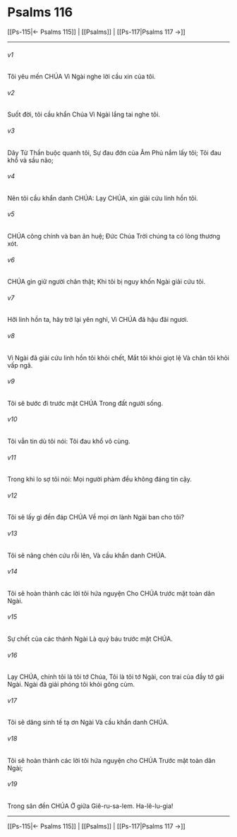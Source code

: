 # Psalms 116

[[Ps-115|← Psalms 115]] | [[Psalms]] | [[Ps-117|Psalms 117 →]]
***



###### v1 
Tôi yêu mến CHÚA Vì Ngài nghe lời cầu xin của tôi. 

###### v2 
Suốt đời, tôi cầu khẩn Chúa Vì Ngài lắng tai nghe tôi. 

###### v3 
Dây Tử Thần buộc quanh tôi, Sự đau đớn của Âm Phủ nắm lấy tôi; Tôi đau khổ và sầu não; 

###### v4 
Nên tôi cầu khẩn danh CHÚA: Lạy CHÚA, xin giải cứu linh hồn tôi. 

###### v5 
CHÚA công chính và ban ân huệ; Đức Chúa Trời chúng ta có lòng thương xót. 

###### v6 
CHÚA gìn giữ người chân thật; Khi tôi bị nguy khốn Ngài giải cứu tôi. 

###### v7 
Hỡi linh hồn ta, hãy trở lại yên nghỉ, Vì CHÚA đã hậu đãi ngươi. 

###### v8 
Vì Ngài đã giải cứu linh hồn tôi khỏi chết, Mắt tôi khỏi giọt lệ Và chân tôi khỏi vấp ngã. 

###### v9 
Tôi sẽ bước đi trước mặt CHÚA Trong đất người sống. 

###### v10 
Tôi vẫn tin dù tôi nói: Tôi đau khổ vô cùng. 

###### v11 
Trong khi lo sợ tôi nói: Mọi người phàm đều không đáng tin cậy. 

###### v12 
Tôi sẽ lấy gì đền đáp CHÚA Về mọi ơn lành Ngài ban cho tôi? 

###### v13 
Tôi sẽ nâng chén cứu rỗi lên, Và cầu khẩn danh CHÚA. 

###### v14 
Tôi sẽ hoàn thành các lời tôi hứa nguyện Cho CHÚA trước mặt toàn dân Ngài. 

###### v15 
Sự chết của các thánh Ngài Là quý báu trước mặt CHÚA. 

###### v16 
Lạy CHÚA, chính tôi là tôi tớ Chúa, Tôi là tôi tớ Ngài, con trai của đầy tớ gái Ngài. Ngài đã giải phóng tôi khỏi gông cùm. 

###### v17 
Tôi sẽ dâng sinh tế tạ ơn Ngài Và cầu khẩn danh CHÚA. 

###### v18 
Tôi sẽ hoàn thành các lời tôi hứa nguyện cho CHÚA Trước mặt toàn dân Ngài; 

###### v19 
Trong sân đền CHÚA Ở giữa Giê-ru-sa-lem. Ha-lê-lu-gia!

***
[[Ps-115|← Psalms 115]] | [[Psalms]] | [[Ps-117|Psalms 117 →]]
